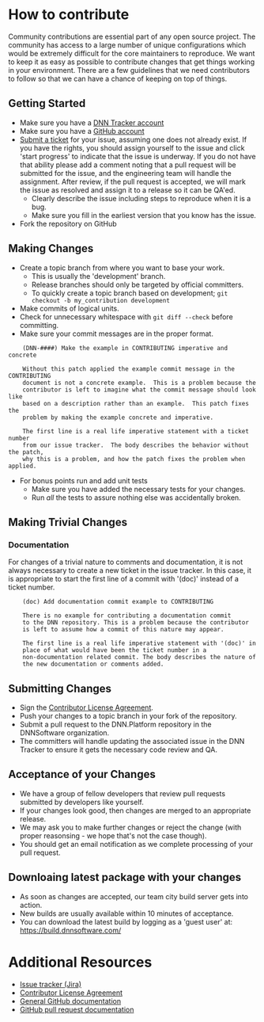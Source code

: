 # How to contribute

Community contributions are essential part of any open source project. The
community has access to a large number of unique configurations which would
be extremely difficult for the core maintainers to reproduce. We want to keep 
it as easy as possible to contribute changes that get things working in your 
environment. There are a few guidelines that we need contributors to follow 
so that we can have a chance of keeping on top of things.

## Getting Started

* Make sure you have a [DNN Tracker account](https://dnntracker.atlassian.net/secure/Signup!default.jspa)
* Make sure you have a [GitHub account](https://github.com/signup/free)
* [Submit a ticket](https://dnntracker.atlassian.net/secure/CreateIssue!default.jspa) for your issue, assuming one does not already exist. If you have the rights, you should assign yourself to the issue and click 'start progress' to indicate that the issue is underway. If you do not have that ability please add a comment noting that a pull request will be submitted for the issue, and the engineering team will handle the assignment. After review, if the pull request is accepted, we will mark the issue as resolved and assign it to a release so it can be QA'ed.
  * Clearly describe the issue including steps to reproduce when it is a bug.
  * Make sure you fill in the earliest version that you know has the issue.
* Fork the repository on GitHub

## Making Changes

* Create a topic branch from where you want to base your work.
  * This is usually the 'development' branch.
  * Release branches should only be targeted by official committers.
  * To quickly create a topic branch based on development; `git checkout -b my_contribution development`
* Make commits of logical units.
* Check for unnecessary whitespace with `git diff --check` before committing.
* Make sure your commit messages are in the proper format.

````
    (DNN-####) Make the example in CONTRIBUTING imperative and concrete

    Without this patch applied the example commit message in the CONTRIBUTING
    document is not a concrete example.  This is a problem because the
    contributor is left to imagine what the commit message should look like
    based on a description rather than an example.  This patch fixes the
    problem by making the example concrete and imperative.

    The first line is a real life imperative statement with a ticket number
    from our issue tracker.  The body describes the behavior without the patch,
    why this is a problem, and how the patch fixes the problem when applied.
````

* For bonus points run and add unit tests
	* Make sure you have added the necessary tests for your changes.
	* Run _all_ the tests to assure nothing else was accidentally broken.


## Making Trivial Changes

### Documentation

For changes of a trivial nature to comments and documentation, it is not
always necessary to create a new ticket in the issue tracker. In this case, it is
appropriate to start the first line of a commit with '(doc)' instead of
a ticket number. 

````
    (doc) Add documentation commit example to CONTRIBUTING

    There is no example for contributing a documentation commit
    to the DNN repository. This is a problem because the contributor
    is left to assume how a commit of this nature may appear.

    The first line is a real life imperative statement with '(doc)' in
    place of what would have been the ticket number in a 
    non-documentation related commit. The body describes the nature of
    the new documentation or comments added.
````

## Submitting Changes

* Sign the [Contributor License Agreement](http://www.dnnsoftware.com).
* Push your changes to a topic branch in your fork of the repository.
* Submit a pull request to the DNN.Platform repository in the DNNSoftware organization.
* The committers will handle updating the associated issue in the DNN Tracker to ensure it gets the necessary code review and QA.

## Acceptance of your Changes
* We have a group of fellow developers that review pull requests submitted by developers like yourself.
* If your changes look good, then changes are merged to an appropriate release.
* We may ask you to make further changes or reject the change (with proper reasonsing - we hope that's not the case though).
* You should get an email notification as we complete processing of your pull request.

## Downloaing latest package with your changes
* As soon as changes are accepted, our team city build server gets into action.
* New builds are usually available within 10 minutes of acceptance.
* You can download the latest build by logging as a 'guest user' at: https://build.dnnsoftware.com/

# Additional Resources

* [Issue tracker (Jira)](https://dnntracker.atlassian.net/)
* [Contributor License Agreement](http://www.dnnsoftware.com)
* [General GitHub documentation](http://help.github.com/)
* [GitHub pull request documentation](http://help.github.com/send-pull-requests/)
